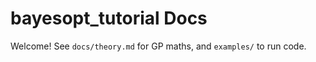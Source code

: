 # bayesopt_tutorial Docs

Welcome!  See `docs/theory.md` for GP maths, and `examples/` to run code.
